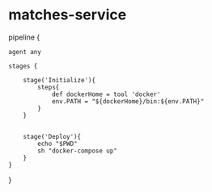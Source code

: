 # matches-service


pipeline {

    agent any

    stages {

        stage('Initialize'){
            steps{
                def dockerHome = tool 'docker'
                env.PATH = "${dockerHome}/bin:${env.PATH}"
            }
        }


        stage('Deploy'){
            echo "$PWD"
            sh "docker-compose up"
        }
    }
}